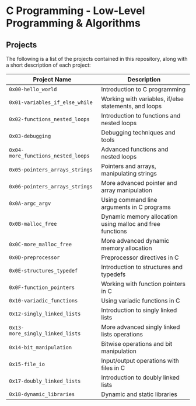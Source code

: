 # C Programming - Low-Level Programming & Algorithms

## Projects

The following is a list of the projects contained in this repository, along with a short description of each project:

| Project Name | Description |
| ------------ | ----------- |
| `0x00-hello_world` | Introduction to C programming |
| `0x01-variables_if_else_while` | Working with variables, if/else statements, and loops |
| `0x02-functions_nested_loops` | Introduction to functions and nested loops |
| `0x03-debugging` | Debugging techniques and tools |
| `0x04-more_functions_nested_loops` | Advanced functions and nested loops |
| `0x05-pointers_arrays_strings` | Pointers and arrays, manipulating strings |
| `0x06-pointers_arrays_strings` | More advanced pointer and array manipulation |
| `0x0A-argc_argv` | Using command line arguments in C programs |
| `0x0B-malloc_free` | Dynamic memory allocation using malloc and free functions |
| `0x0C-more_malloc_free` | More advanced dynamic memory allocation |
| `0x0D-preprocessor` | Preprocessor directives in C |
| `0x0E-structures_typedef` | Introduction to structures and typedefs |
| `0x0F-function_pointers` | Working with function pointers in C |
| `0x10-variadic_functions` | Using variadic functions in C |
| `0x12-singly_linked_lists` | Introduction to singly linked lists |
| `0x13-more_singly_linked_lists` | More advanced singly linked lists operations |
| `0x14-bit_manipulation` | Bitwise operations and bit manipulation |
| `0x15-file_io` | Input/output operations with files in C |
| `0x17-doubly_linked_lists` | Introduction to doubly linked lists |
| `0x18-dynamic_libraries` | Dynamic and static libraries |
